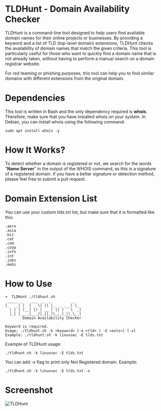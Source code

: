 # TLDHunt - Domain Availability Checker
TLDHunt is a command-line tool designed to help users find available domain names for their online projects or businesses. By providing a keyword and a list of TLD (top-level domain) extensions, TLDHunt checks the availability of domain names that match the given criteria. This tool is particularly useful for those who want to quickly find a domain name that is not already taken, without having to perform a manual search on a domain registrar website.

For red teaming or phishing purposes, this tool can help you to find similar domains with different extensions from the original domain.

# Dependencies
This tool is written in Bash and the only dependency required is **whois**. Therefore, make sure that you have installed whois on your system. In Debian, you can install whois using the following command:
```
sudo apt install whois -y
```

# How It Works?
To detect whether a domain is registered or not, we search for the words "**Name Server**" in the output of the WHOIS command, as this is a signature of a registered domain. If you have a better signature or detection method, please feel free to submit a pull request.

# Domain Extension List
You can use your custom tlds.txt list, but make sure that it is formatted like this:

```
.aero
.asia
.biz
.cat
.com
.coop
.info
.int
.jobs
.mobi
```

# How to Use
```
➜  TLDHunt ./tldhunt.sh
 _____ _    ___  _  _          _   
|_   _| |  |   \| || |_  _ _ _| |_ 
  | | | |__| |) | __ | || | ' \  _|
  |_| |____|___/|_||_|\_,_|_||_\__|
        Domain Availability Checker

Keyword is required.
Usage: ./tldhunt.sh -k <keyword> [-e <tld> | -E <exts>] [-x]
Example: ./tldhunt.sh -k linuxsec -E tlds.txt
```
Example of TLDHunt usage:
```
./tldhunt.sh -k linuxsec -E tlds.txt
```
You can add -x flag to print only Not Registered domain. Example:
```
./tldhunt.sh -k linuxsec -E tlds.txt -x
```
# Screenshot
![TLDHunt](https://blogger.googleusercontent.com/img/b/R29vZ2xl/AVvXsEg1mrljuonzhjuuPoc9Bn_rH1X-drfrPHm1fYew52STZw7sHf8Pa6oQflj1ZOcm9FQKw7wVlRPn6gZDQoKFpnzXEe6bjcQ6dF8cMnKIkhbSHx4Mt9Qz24NaXgfTifapzuO3_8qP-1c53N0jLdotvi9bmbfIx8VyjP_ukDv_bu49kxLOBPFSlgRXXRfgAg/s782/tldhunt.png "TLDHunt")